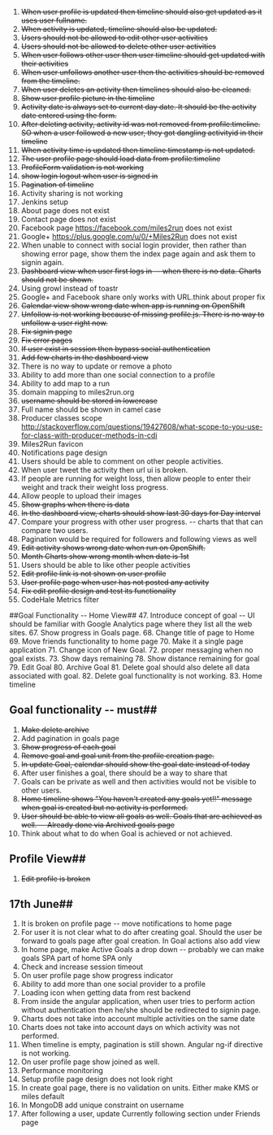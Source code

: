 1. <s>When user profile is updated then timeline should also get updated as it uses user fullname.</s>
2. <s>When activity is updated, timeline should also be updated.</s>
3. <s>Users should not be allowed to edit other user activities</s>
4. <s>Users should not be allowed to delete other user activities</s>
5. <s>When user follows other user then user timeline should get updated with their activities</s>
6. <s>When user unfollows another user then the activities should be removed from the timeline.</s>
7. <s>When user deletes an activity then timelines should also be cleaned.</s>
8. <s>Show user profile picture in the timeline</s>
9. <s>Activity date is always set to current day date. It should be the activity date entered using the form.</s>
10. <s>After deleting activity, activity id was not removed from profile:timeline. SO when a user followed a new user, they got dangling activityid in their timeline</s>
11. <s>When activity time is updated then timeline timestamp is not updated.</s>
12. <s>The user profile page should load data from profile:timeline</s>
13. <s>ProfileForm validation is not working</s>
14. <s>show login logout when user is signed in</s>
15. <s>Pagination of timeline</s>
16. Activity sharing is not working
17. Jenkins setup
18. About page does not exist
19. Contact page does not exist
20. Facebook page https://facebook.com/miles2run does not exist
21. Google+ https://plus.google.com/u/0/+Miles2Run does not exist
22. When unable to connect with social login provider, then rather than showing error page, show them the index page again and ask them to signin again.
23. <s>Dashboard view when user first logs in -- when there is no data. Charts should not be shown.</s>
24. Using growl instead of toastr
25. Google+ and Facebook share only works with URL.think about proper fix
26. <s>Calendar view show wrong date when app is running on OpenShift</s>
27. <s>Unfollow is not working because of missing profile.js. There is no way to unfollow a user right now.</s>
28. <s>Fix signin page</s>
29. <s>Fix error pages</s>
30. <s>If user exist in session then bypass social authentication</s>
31. <s>Add few charts in the dashboard view</s>
32. There is no way to update or remove a photo
33. Ability to add more than one social connection to a profile
34. Ability to add map to a run
35. domain mapping to miles2run.org
36. <s>username should be stored in lowercase</s>
37. Full name should be shown in camel case
38. Producer classes scope http://stackoverflow.com/questions/19427608/what-scope-to-you-use-for-class-with-producer-methods-in-cdi
39. Miles2Run favicon
40. Notifications page design
41. Users should be able to comment on other people activities.
42. When user tweet the activity then url ui is broken.
43. If people are running for weight loss, then allow people to enter their weight and track their weight loss progress.
44. Allow people to upload their images
45. <s>Show graphs when there is data</s>
49. <s>In the dashboard view, charts should show last 30 days for Day interval</s>
50. Compare your progress with other user progress. -- charts that that can compare two users.
52. Pagination would be required for followers and following views as well
57. <s>Edit activity shows wrong date when run on OpenShift.</s>
58. <s>Month Charts show wrong month when date is 1st</s>
60. Users should be able to like other people activities
62. <s>Edit profile link is not shown on user profile</s>
63. <s>User profile page when user has not posted any activity</s>
64. <s>Fix edit profile design and test its functionality</s>
65. CodeHale Metrics filter

##Goal Functionality -- Home View##
47. Introduce concept of goal -- UI should be familiar with Google Analytics page where they list all the web sites.
67. Show progress in Goals page.
68. Change title of page to Home
69. Move friends functionality to home page
70. Make it a single page application
71. Change icon of New Goal.
72. proper messaging when no goal exists.
73. Show days remaining
78. Show distance remaining for goal
79. Edit Goal
80. Archive Goal
81. Delete goal should also delete all data associated with goal.
82. Delete goal functionality is not working.
83. Home timeline

## Goal functionality -- must##

1. <s>Make delete archive</s>
2. Add pagination in goals page
3. <s>Show progress of each goal</s>
4. <s>Remove goal and goal unit from the profile creation page.</s>
5. <s>In update Goal, calendar should show the goal date instead of today</s>
6. After user finishes a goal, there should be a way to share that
7. Goals can be private as well and then activities would not be visible to other users.
8. <s>Home timeline shows "You haven't created any goals yet!!" message when goal is created but no activity is performed.</s>
9. <s>User should be able to view all goals as well. Goals that are achieved as well. -- Already done via Archived goals page</s>
10. Think about what to do when Goal is achieved or not achieved.

## Profile View##

1. <s>Edit profile is broken</s>

## 17th June##

1. It is broken on profile page -- move notifications to home page
2. For user it is not clear what to do after creating goal. Should the user be forward to goals page after goal creation. In Goal actions also add view
3. In home page, make Active Goals a drop down -- probably we can make goals SPA part of home SPA only
4. Check and increase session timeout
5. On user profile page show progress indicator
6. Ability to add more than one social provider to a profile
7. Loading icon when getting data from rest backend
8. From inside the angular application, when user tries to perform action without authentication then he/she should be redirected to signin page.
9. Charts does not take into account multiple activities on the same date
10. Charts does not take into account days on which activity was not performed.
11. When timeline is empty, pagination is still shown. Angular ng-if directive is not working.
12. On user profile page show joined as well.
13. Performance monitoring
14. Setup profile page design does not look right
15. In create goal page, there is no validation on units. Either make KMS or miles default
16. In MongoDB add unique constraint on username
17. After following a user, update Currently following section under Friends page




